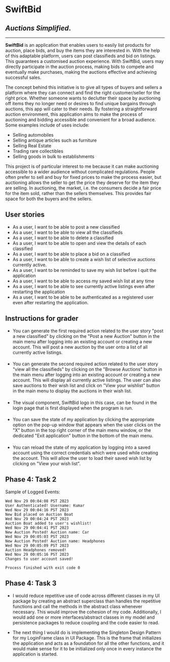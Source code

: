 # SwiftBid
## *Auctions Simplified*.
___
**SwiftBid** is an application that enables 
users to easily list products for auction, place bids,
and buy the items they are interested in. With the help of this 
adaptable platform, users can post classifieds and bid on listings. 
This guarantees a customised auction experience. 
With SwiftBid, users may directly participate 
in the auction process, making bids to compete and 
eventually make purchases, making the auctions effective
and achieving successful sales.

The concept behind this initiative is to give all types 
of buyers and sellers a platform where they can connect 
and find the right customer/seller  for the right price. Whether someone wants to declutter their space 
by auctioning off items they no longer need or desires
to find unique bargains through auctions, this app 
will cater to their needs. By fostering a straightforward 
auction environment, this application aims 
to make the process of auctioning and bidding 
accessible and convenient for a broad audience.
Some examples include of uses include:
- Selling automobiles
- Selling antique articles such as furniture
- Selling Real Estate
- Trading rare collectibles
- Selling goods in bulk to establishments

This project is of particular interest to me because
it can make auctioning accessible to a wider audience
without complicated regulations. People often prefer to
sell and buy for fixed prices to make the process easier,
but auctioning allows the seller to get the price they deserve 
for the item they are selling. In auctioning, the market, i.e. 
the consumers decide a fair price for the item sold, rather
than the sellers themselves. This provides  fair space for both
the buyers and the sellers.


## User stories
 
-  As a user, I want to be able to post a new classified  
-  As a user, I want to be able to view all the classifieds
- As a user, I want to be able to delete a classified
- As a user, I want to be able to open and view the details of each classified
- As a user, I want to be able to place a bid on a classified
- As a user, I want to be able to create a wish list of selective auctions currently active.
- As a user, I want to be reminded to save my wish list before I quit the application
- As a user, I want to be able to access my saved wish list at any time
- As a user, I want to be able to see currently active listings even after restarting the application
- As a user, I want to be able to be authenticated as a registered user even after restarting the application.

## **Instructions for grader**

- You can generate the first required action related to the user story "post a new classified"
by clicking on the "Post a new Auction" button in the main menu after logging into an existing account
or creating a new account. This will post a new auction by the user onto a list of all currently active listings.
####
- You can generate the second required action related to the user story "view all the classifieds"
by clicking on the "Browse Auctions" button in the main menu after logging into an existing account
or creating a new account. This will display all currently active listings. The user can also save auctions
to their wish list and click on "View your wishlist" button in the main menu to display the auctions in their
wish list.
####
- The visual component, SwiftBid logo in this case, can be found in the login page that 
is first displayed when the program is run.
####
- You can save the state of my application by clicking the appropriate option on the pop-up window that appears
when the user clicks on the "X" button in the top right corner of the main menu window, or the dedicated
"Exit application" button in the bottom of the main menu.
####
- You can reload the state of my application by logging into a saved account using the correct credentials which were 
used while creating the account. This will allow the user to load their saved wish list by clicking on 
"View your wish list".

## **Phase 4: Task 2**

Sample of Logged Events:

``Wed Nov 29 00:04:08 PST 2023``<br>
``User Authenticated! Username: Kumar``<br>
``Wed Nov 29 00:04:16 PST 2023``<br>
``New Bid placed on Auction Boat``<br>
``Wed Nov 29 00:04:24 PST 2023``<br>
``Auction Boat added to user's wishlist!``<br>
``Wed Nov 29 00:04:41 PST 2023``<br>
``New Auction Posted! Auction name: Car``<br>
``Wed Nov 29 00:05:03 PST 2023``<br>
``New Auction Posted! Auction name: Headphones``<br>
``Wed Nov 29 00:05:09 PST 2023``<br>
``Auction Headphones removed!``<br>
``Wed Nov 29 00:05:16 PST 2023``<br>
``Changes to user account saved!``

``Process finished with exit code 0``

## **Phase 4: Task 3**

- I would reduce repetitive use of code across different classes in my UI package
by creating an abstract superclass than handles the repetitive functions and call 
the methods in the abstract class whenever necessary. This would improve the
cohesion of my code. Additionally, I would add one or more interfaces/abstract classes in my model and persistence packages to reduce coupling and the code easier to read.

- The next thing I would do is implementing the Singleton Design Pattern for my LoginFrame
class in UI Package. This is the frame that initializes the application and acts as
a foundation for all the other functions, and it would make sense for it to be initialized
only once in every instance the application is started.

